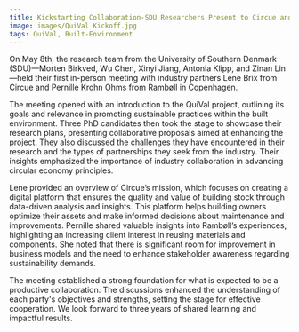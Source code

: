 ```yaml
---
title: Kickstarting Collaboration-SDU Researchers Present to Circue and Rambøll
image: images/QuiVal Kickoff.jpg
tags: QuiVal, Built-Environment
---
```


On May 8th, the research team from the University of Southern Denmark (SDU)—Morten Birkved, Wu Chen, Xinyi Jiang, Antonia Klipp, and Zinan Lin—held their first in-person meeting with industry partners Lene Brix from Circue and Pernille Krohn Ohms from Rambøll in Copenhagen.

The meeting opened with an introduction to the QuiVal project, outlining its goals and relevance in promoting sustainable practices within the built environment. Three PhD candidates then took the stage to showcase their research plans, presenting collaborative proposals aimed at enhancing the project. They also discussed the challenges they have encountered in their research and the types of partnerships they seek from the industry. Their insights emphasized the importance of industry collaboration in advancing circular economy principles.

Lene provided an overview of Circue’s mission, which focuses on creating a digital platform that ensures the quality and value of building stock through data-driven analysis and insights. This platform helps building owners optimize their assets and make informed decisions about maintenance and improvements. Pernille shared valuable insights into Rambøll’s experiences, highlighting an increasing client interest in reusing materials and components. She noted that there is significant room for improvement in business models and the need to enhance stakeholder awareness regarding sustainability demands.
 
The meeting established a strong foundation for what is expected to be a productive collaboration. The discussions enhanced the understanding of each party's objectives and strengths, setting the stage for effective cooperation. We look forward to three years of shared learning and impactful results.

